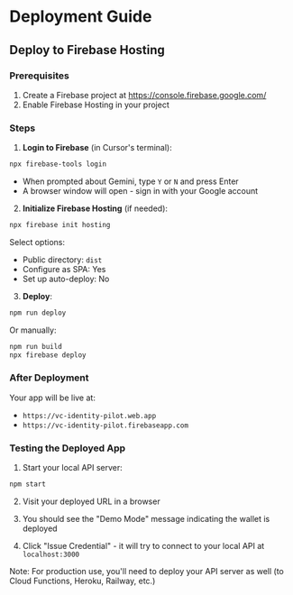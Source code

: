 # Deployment Guide

## Deploy to Firebase Hosting

### Prerequisites
1. Create a Firebase project at https://console.firebase.google.com/
2. Enable Firebase Hosting in your project

### Steps

1. **Login to Firebase** (in Cursor's terminal):
```bash
npx firebase-tools login
```
- When prompted about Gemini, type `Y` or `N` and press Enter
- A browser window will open - sign in with your Google account

2. **Initialize Firebase Hosting** (if needed):
```bash
npx firebase init hosting
```
Select options:
- Public directory: `dist`
- Configure as SPA: Yes
- Set up auto-deploy: No

3. **Deploy**:
```bash
npm run deploy
```

Or manually:
```bash
npm run build
npx firebase deploy
```

### After Deployment

Your app will be live at:
- `https://vc-identity-pilot.web.app`
- `https://vc-identity-pilot.firebaseapp.com`

### Testing the Deployed App

1. Start your local API server:
```bash
npm start
```

2. Visit your deployed URL in a browser

3. You should see the "Demo Mode" message indicating the wallet is deployed

4. Click "Issue Credential" - it will try to connect to your local API at `localhost:3000`

Note: For production use, you'll need to deploy your API server as well (to Cloud Functions, Heroku, Railway, etc.)

